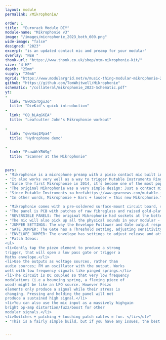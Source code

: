 ```yaml
---
layout: module
permalink: /Mikrophonie/

order: 1
title:  "Eurorack Module DIY"
module-name: "Mikrophonie v3"
image: "/images/microphonie_2023_both_600.png" 
wide-image: "false" 
designed: "2023"
excerpt: "is an updated contact mic and preamp for your modular" 
overlay: "NEW "
thonk-url: "https://www.thonk.co.uk/shop/mtm-mikrophonie-kit/" 
size: "4 HP"
depth: "25mm"
supply: "20mA"
mgrid: "https://www.modulargrid.net/e/music-thing-modular-mikrophonie-2017-new-panel-design"
github: "https://github.com/TomWhitwell/Mikrophonie"
schematic: "/collateral/mikrophonie_2023-Schematic.pdf"
yt:
- 
  link: "EwOx5rDguJo"
  title: "DivKid's quick introduction"
- 
  link: "GQ_bLAqGKEA"
  title: "Leafcutter John's Mikrophonie workout"
  
- 
  link: "qwv4aq1Mpa4"
  title: "Hydrophone demo"
  
- 
  link: "PsawWhYBWSg"
  title: "Scanner at the Mikrophonie"
  

pars:
- "Mikrophonie is a microphone preamp with a piezo contact mic built into the panel. It is an easy way to bring environmental noise and feedback into a modular system, inspired by the early days of electroacoustic music in Paris and Cologne, and by the contact microphone and phonograph cartridge experiments of John Cage, Gordon Mumma, Robert Ashley and Nicholas Collins."
- "It also works very well as a way to trigger Mutable Instruments Rings and Elements, and as a generally weird tactile CV source."
- "Since the first Mikrophonie in 2014, it's become one of the most popular eurorack DIY projects (spotted in <a href=https://thevinylfactory.com/news/ryuichi-sakamoto-death/>Ryuichi Sakamoto</a>'s modular)."
- "The original Mikrophonie was a very simple design: Just a contact mic and a pre-amp in a raw textured panel. In 2016, Émilie Gillet took the original open-source design and completely re-designed it, creating <a href=https://pichenettes.github.io/mutable-instruments-documentation/modules/ears/>Ears</a>, with cleaner amplification and added envelope follower and gate outputs. Branded 'Mutable Music Things' it was an improvement in every way." 
- "Since Mutable Instruments <a href=https://www.gearnews.com/mutable-instruments-no-new-modules-and-production-shutting-down/>closed in 2022</a>, Ears hasn't been available, so this 2023 edition Mikrophonie (you might call it Mikrophonie 3) takes Émilie's design, moves the LEDs to more sensible places and boosts the gain a little."
- "In other words, Mikrophonie + Ears + louder = this new Mikrophonie." 

- "Mikrophonie comes with a pre-soldered surface-mount circuit board, so is a very simple and satisfying build, perfect for a first project. The <a href=https://www.instagram.com/explore/tags/mikrophonie/>Instagram #mikrophonie tag</a> is a great source of ideas and inspiration and confidence-boosting successful builds."
- "The panel is PCB with patches of raw fibreglass and raised gold-plated traces. Rubbing it with a finger or a plectrum creates quite a wide range of sounds. The back of the panel is plated and grounded for shielding."
- "REVERSIBLE PANELS: The original Mikrophonie had sockets at the bottom, Ears had sockets at the top. This Mikrophonie gives you the choice - if you buy it from Thonk you'll get a choice of two panels." 
- "The mic will also pick up all the physical sounds in your modular - patching, cables rustling, switches, fingers on knobs - without picking up airborne sounds like the sounds your modular is making. At very high sound levels will pick up vibrations from the speaker output and start to feedback."
- "JUMPER SETTINGS: The way the Envelope Follower and Gate output respond can be modified using the jumpers on the back of the board." 
- "GATE JUMPER: The Gate has a Threshold setting, adjusting sensitivity. With no jumper in place (just put it onto one pin so you don't lose it), the gate opens when the signal reaches 4v. With the jumper on the bottom two pins (away from the power header), it's 2V. At the top, it is most sensitive, triggering with just 1V. This is the default."
- "ENVELOPE JUMPER: The envelope has settings to adjust release and attack speeds, they work in the same way as the Gate, with settings marked on the PCB. The default is fast for both."
- "Patch Ideas: 
<ul>
<li>Gently tap the piezo element to produce a strong
trigger, that will open a low pass gate or trigger a
Maths envelope.</li>
<li>Use the outputs as voltage sources, rather than
audio sources; FM an oscillator with the output. Works
well with low frequency signals like pinged springs.</li>
<li>The circuit is DC coupled so that very low frequency
modulations (i.e a bouncing spring, a flexing piece of
wood) might be like an LFO source. However Peizo
elements only produce a signal while their stress is
changing. Pressing and holding the panel will not
produce a sustained high signal.</li>
<li>You can also use the mic input as a massively highgain
bright op-amp distortion/fuzz/boost for other
modular signals.</li>
<li>Switches + patching + touching patch cables = fun. </li></ul>"
- "This is a fairly simple build, but if you have any issues, the best way to get help is to check the <a href=https://github.com/TomWhitwell/Mikrophonie/issues>GitHub Issue List</a>, and remember to check closed issues as well as open ones."


---
```


